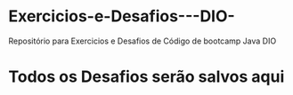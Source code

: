 # Exercicios-e-Desafios---DIO-
Repositório para Exercicios e Desafios de Código de bootcamp Java DIO
# Todos os Desafios serão salvos aqui
